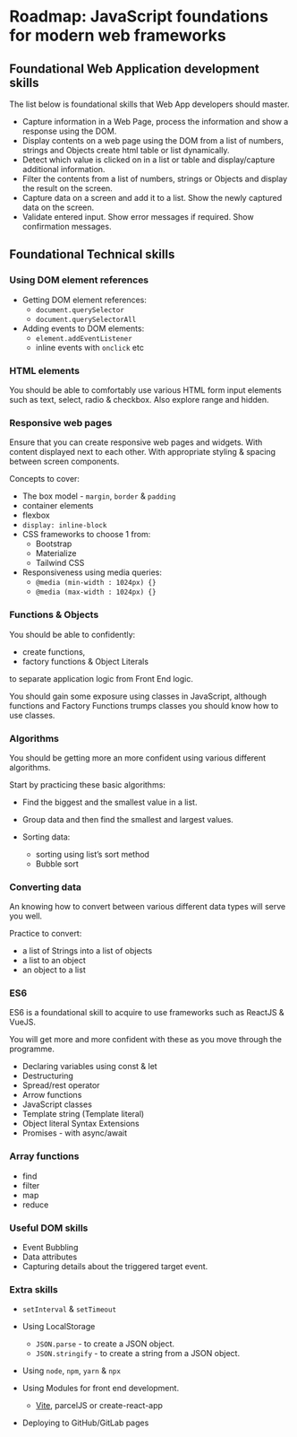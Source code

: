 # Roadmap: JavaScript foundations for modern web frameworks

## Foundational Web Application development skills

The list below is foundational skills that Web App developers should master.

* Capture information in a Web Page, process the information and show a response using the DOM.
* Display contents on a web page using the DOM from a list of numbers, strings and Objects create html table or list dynamically.
* Detect which value is clicked on in a list or table and display/capture additional information.
* Filter the contents from a list of numbers, strings or Objects and display the result on the screen.
* Capture data on a screen and add it to a list. Show the newly captured data on the screen.
* Validate entered input. Show error messages if required. Show confirmation messages.

## Foundational Technical skills
### Using DOM element references

* Getting DOM element references:
  * `document.querySelector`
  * `document.querySelectorAll`
* Adding events to DOM elements:
  * `element.addEventListener`
  * inline events with `onclick` etc
### HTML elements

You should be able to comfortably use various HTML form input elements such as text, select, radio & checkbox. Also explore range and hidden.

### Responsive web pages

Ensure that you can create responsive web pages and widgets. With content displayed next to each other. With appropriate styling & spacing between screen components.

Concepts to cover:
  * The box model - `margin`, `border` & `padding`
  * container elements
  * flexbox
  * `display: inline-block`
  * CSS frameworks to choose 1 from: 
    * Bootstrap
    * Materialize
    * Tailwind CSS
  * Responsiveness using media queries: 
    * `@media (min-width : 1024px) {}`  
    * `@media (max-width : 1024px) {}`

### Functions & Objects

You should be able to confidently: 

  * create functions, 
  * factory functions & Object Literals 
  
to separate application logic from Front End logic.

You should gain some exposure using classes in JavaScript, although functions and Factory Functions trumps classes you should know how to use classes.

### Algorithms

You should be getting more an more confident using various different algorithms.

Start by practicing these basic algorithms:

  * Find the biggest and the smallest value in a list.
  * Group data and then find the smallest and largest values.
  * Sorting data:

    * sorting using list’s sort method
    * Bubble sort

### Converting data

An knowing how to convert between various different data types will serve you well.

Practice to convert:

   * a list of Strings into a list of objects
   * a list to an object
   * an object to a list

### ES6

ES6 is a foundational skill to acquire to use frameworks such as ReactJS & VueJS.

You will get more and more confident with these as you move through the programme.

* Declaring variables using const & let
* Destructuring
* Spread/rest operator
* Arrow functions
* JavaScript classes
* Template string (Template literal)
* Object literal Syntax Extensions
* Promises - with async/await

###  Array functions

  * find
  * filter
  * map
  * reduce

### Useful DOM skills

* Event Bubbling
* Data attributes
* Capturing details about the triggered target event.

### Extra skills  

* `setInterval` & `setTimeout`

* Using LocalStorage
  * `JSON.parse` - to create a JSON object.
  * `JSON.stringify` - to create a string from a JSON object.

* Using `node`, `npm`, `yarn` & `npx`
* Using Modules for front end development. 
  * [Vite](https://vitejs.dev/guide/), parcelJS or create-react-app
*  Deploying to GitHub/GitLab pages
